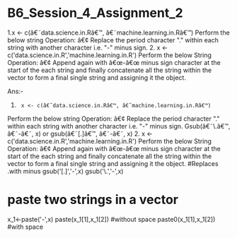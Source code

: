 # B6_Session_4_Assignment_2

1.x <- c(â€˜data.science.in.Râ€™, â€˜machine.learning.in.Râ€™)
Perform the below string Operation:
â€¢ Replace the period character "." within each string with another character i.e. "-" minus sign.
2. x <- c('data.science.in.R','machine.learning.in.R')
Perform the below String Operation:
â€¢ Append again with â€œ-â€œ minus sign character at the start of the each string and finally concatenate all the string within the vector to form a final single string and assigning it the object.

Ans:-
1.      x <- c(â€˜data.science.in.Râ€™, â€˜machine.learning.in.Râ€™)
Perform the below string Operation:
â€¢ Replace the period character "." within each string with another character i.e. "-" minus sign.
 Gsub(â€˜\\.â€™, â€˜-â€˜, x) or gsub(â€˜[.]â€™, â€˜-â€˜, x)
2. x <- c('data.science.in.R','machine.learning.in.R')
Perform the below String Operation:
â€¢ Append again with â€œ-â€œ minus sign character at the start of the each string and finally concatenate all the string within the vector to form a final single string and assigning it the object.
#Replaces .with minus
gsub('[.]','-',x)
gsub('\\.','-',x)
# paste two strings in a vector
x_1<-paste('-',x)
paste(x_1[1],x_1[2]) #without space
paste0(x_1[1],x_1[2]) #with space




